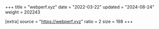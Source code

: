 +++
title = "webperf.xyz"
date = "2022-03-22"
updated = "2024-08-24"
weight = 202243

[extra]
source = "https://webperf.xyz"
ratio = 2
size = 198
+++
